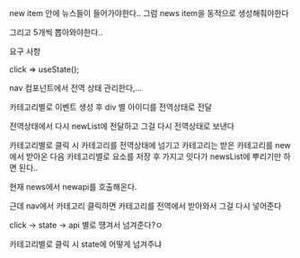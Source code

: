 new item 안에 뉴스들이 들어가야한다..
그럼 news item을 동적으로 생성해줘야한다

그리고 5개씩 뽑아와야한다..


요구 사항

click => useState();

nav 컴포넌트에서 전역 상태 관리한다,...


카테고리별로 이벤트 생성 후 div 별 아이디를 전역상태로 전달

전역상태에서 다시 newList에 전달하고 그걸 다시 전역상태로 보낸다

카테고리별로 클릭 시 카테고리를 전역상태에 넘기고 카테고리는 받은 카테고리를 new에서 받아온 다음 카테고리별로 요소를 저장 후 가지고 잇다가 newsList에 뿌리기만 하면 된다..


현재 news에서 newapi를 호출해온다.

근데 nav에서 카테고리 클릭하면 카테고리를 전역에서 받아와서 그걸 다시 넣어준다

click -> state -> api 별로 떙겨서 넘겨준다?ㅇ

카테고리별로 클릭 시 state에 어떻게 넘겨주냐
